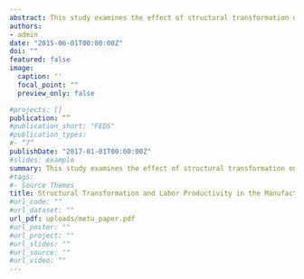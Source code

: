 ```yaml
---
abstract: This study examines the effect of structural transformation on labor productivity growth in the manufacturing industry in Turkey for the period of 1981-2000. Structural transformation is defined as movement of the factor inputs of the sector from sectors which have relatively low productivity to the sectors which have relatively high labor productivity. The conventional shiftshare analysis has been used in the purpose of showing the effect of structural transformation on rise of labor productivity of manufacturing sector. The empirical results do not support the structural bonus hypothesis. The empirical findings show that, structural transformation is not important in explaining rise of labor productivity for the period of 1981-2000. Moreover, the structural transformation seems to be burden rise of labor productivity rather than a bonus in during 1981-2000.
authors:
- admin
date: "2015-06-01T00:00:00Z"
doi: ""
featured: false
image:
  caption: ''
  focal_point: ""
  preview_only: false

#projects: []
publication: “”
#publication_short: "FEDS"
#publication_types:
#- “7”
publishDate: "2017-01-01T00:00:00Z"
#slides: example
summary: This study examines the effect of structural transformation on labor productivity growth in the manufacturing industry in Turkey for the period of 1981-2000.
#tags:
#- Source Themes
title: Structural Transformation and Labor Productivity in the Manufacturing Industry in Turkey: 1981-2000 Period
#url_code: ""
#url_dataset: ""
url_pdf: uploads/metu_paper.pdf
#url_poster: ""
#url_project: ""
#url_slides: ""
#url_source: ""
#url_video: ""
---
```

